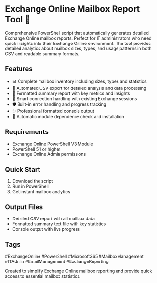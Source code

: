 # Exchange Online Mailbox Report Tool 📧

Comprehensive PowerShell script that automatically generates detailed Exchange Online mailbox reports. Perfect for IT administrators who need quick insights into their Exchange Online environment. The tool provides detailed analytics about mailbox sizes, types, and usage patterns in both CSV and readable summary formats.

## Features
- 📊 Complete mailbox inventory including sizes, types and statistics
- 💾 Automated CSV export for detailed analysis and data processing
- 📑 Formatted summary report with key metrics and insights
- 🔄 Smart connection handling with existing Exchange sessions
- 🛡️ Built-in error handling and progress tracking
- ✨ Professional formatted console output
- 🔧 Automatic module dependency check and installation

## Requirements
- Exchange Online PowerShell V3 Module
- PowerShell 5.1 or higher
- Exchange Online Admin permissions

## Quick Start
1. Download the script
2. Run in PowerShell
3. Get instant mailbox analytics

## Output Files
- Detailed CSV report with all mailbox data
- Formatted summary text file with key statistics
- Console output with live progress

## Tags
#ExchangeOnline #PowerShell #Microsoft365 #MailboxManagement #ITAdmin #EmailManagement #ExchangeReporting

Created to simplify Exchange Online mailbox reporting and provide quick access to essential mailbox statistics.

